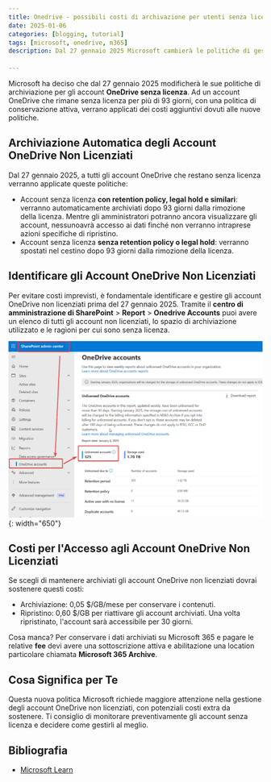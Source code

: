```yaml
---
title: Onedrive - possibili costi di archivazione per utenti senza licenza
date: 2025-01-06
categories: [blogging, tutorial]
tags: [microsoft, onedrive, m365]
description: Dal 27 gennaio 2025 Microsoft cambierà le politiche di gestione per gli account Onedrive senza licenza. In questo articolo verranno illustrati costi e modalità di applicazione.

---
```


Microsoft ha deciso che dal 27 gennaio 2025 modificherà le sue politiche di archiviazione per gli account **OneDrive senza licenza**. Ad un account OneDrive che rimane senza licenza per più di 93 giorni, con una politica di conservazione attiva, verrano applicati dei costi aggiuntivi dovuti alle nuove politiche.

## Archiviazione Automatica degli Account OneDrive Non Licenziati

Dal 27 gennaio 2025, a tutti gli account OneDrive che restano senza licenza verranno applicate queste politiche:

- Account senza licenza **con retention policy, legal hold e similari**: verranno automaticamente archiviati dopo 93 giorni dalla rimozione della licenza. Mentre gli amministratori potranno ancora visualizzare gli account, nessunoavrà accesso ai dati finché non verranno intraprese azioni specifiche di ripristino.
- Account senza licenza **senza retention policy o legal hold**: verranno spostati nel cestino dopo 93 giorni dalla rimozione della licenza.

## Identificare gli Account OneDrive Non Licenziati

Per evitare costi imprevisti, è fondamentale identificare e gestire gli account OneDrive non licenziati prima del 27 gennaio 2025. Tramite il **centro di amministrazione di SharePoint** > **Report** > **Onedrive Accounts** puoi avere un elenco di tutti gli account non licenziati, lo spazio di archiviazione utilizzato e le ragioni per cui sono senza licenza.

![Centro di amministrazione di SharePoint](/assets/2025-01-06/image01.png){: width="650"}

## Costi per l'Accesso agli Account OneDrive Non Licenziati

Se scegli di mantenere archiviati gli account OneDrive non licenziati dovrai sostenere questi costi:
- Archiviazione: 0,05 $/GB/mese per conservare i contenuti.
- Ripristino: 0,60 $/GB per riattivare gli account archiviati. Una volta ripristinato, l'account sarà accessibile per 30 giorni.

Cosa manca? Per conservare i dati archiviati su Microsoft 365 e pagare le relative **fee** devi avere una sottoscrizione attiva e abilitazione una location particolare chiamata **Microsoft 365 Archive**.

## Cosa Significa per Te

Questa nuova politica Microsoft richiede maggiore attenzione nella gestione degli account OneDrive non licenziati, con potenziali costi extra da sostenere. Ti consiglio di monitorare preventivamente gli account senza licenza e decidere come gestirli al meglio.

## Bibliografia
- [Microsoft Learn](https://learn.microsoft.com/en-us/sharepoint/unlicensed-onedrive-accounts)
